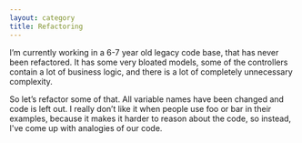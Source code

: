 ```yaml
---
layout: category
title: Refactoring
---
```


I’m currently working in a 6-7 year old legacy code base, that has never been refactored. It has some very bloated models, some of the controllers contain a lot of business logic, and there is a lot of completely unnecessary
complexity.

So let’s refactor some of that. All variable names have been changed and code is left out. I really don’t like it when people use foo or bar in their examples, because it makes it harder to reason about the code, so instead, I've come up with analogies of our code.
